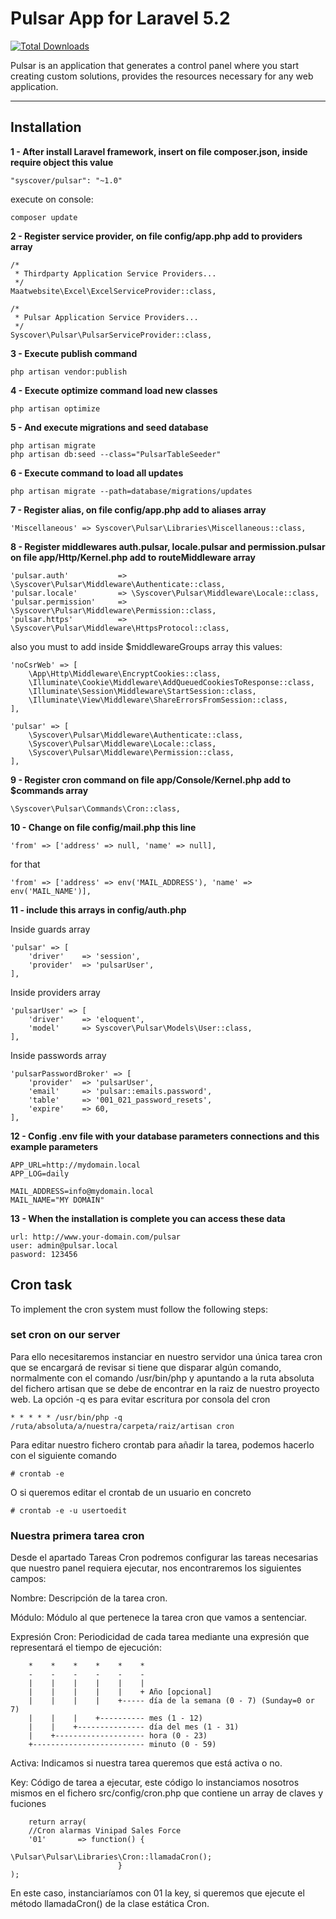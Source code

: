 # Pulsar App for Laravel 5.2

[![Total Downloads](https://poser.pugx.org/syscover/pulsar/downloads)](https://packagist.org/packages/syscover/pulsar)

Pulsar is an application that generates a control panel where you start creating custom solutions, provides the resources necessary for any web application.

---

## Installation

**1 - After install Laravel framework, insert on file composer.json, inside require object this value**
```
"syscover/pulsar": "~1.0"

```
execute on console:
```
composer update
```

**2 - Register service provider, on file config/app.php add to providers array**
```
/*
 * Thirdparty Application Service Providers...
 */
Maatwebsite\Excel\ExcelServiceProvider::class,

/*
 * Pulsar Application Service Providers...
 */
Syscover\Pulsar\PulsarServiceProvider::class,
```

**3 - Execute publish command**
```
php artisan vendor:publish
```

**4 - Execute optimize command load new classes**
```
php artisan optimize
```

**5 - And execute migrations and seed database**
```
php artisan migrate
php artisan db:seed --class="PulsarTableSeeder"
```

**6 - Execute command to load all updates**
```
php artisan migrate --path=database/migrations/updates
```

**7 - Register alias, on file config/app.php add to aliases array**
```
'Miscellaneous'	=> Syscover\Pulsar\Libraries\Miscellaneous::class,

```

**8 - Register middlewares auth.pulsar, locale.pulsar and permission.pulsar on file app/Http/Kernel.php add to routeMiddleware array**
```
'pulsar.auth' 	        => \Syscover\Pulsar\Middleware\Authenticate::class,
'pulsar.locale'         => \Syscover\Pulsar\Middleware\Locale::class,
'pulsar.permission' 	=> \Syscover\Pulsar\Middleware\Permission::class,
'pulsar.https'          => \Syscover\Pulsar\Middleware\HttpsProtocol::class,

```

also you must to add inside $middlewareGroups array this values:
```
'noCsrWeb' => [
    \App\Http\Middleware\EncryptCookies::class,
    \Illuminate\Cookie\Middleware\AddQueuedCookiesToResponse::class,
    \Illuminate\Session\Middleware\StartSession::class,
    \Illuminate\View\Middleware\ShareErrorsFromSession::class,
],

'pulsar' => [
    \Syscover\Pulsar\Middleware\Authenticate::class,
    \Syscover\Pulsar\Middleware\Locale::class,
    \Syscover\Pulsar\Middleware\Permission::class,
],
```

**9 - Register cron command on file app/Console/Kernel.php add to $commands array**

```
\Syscover\Pulsar\Commands\Cron::class,

```

**10 - Change on file config/mail.php this line**

```
'from' => ['address' => null, 'name' => null],
```

for that

```
'from' => ['address' => env('MAIL_ADDRESS'), 'name' => env('MAIL_NAME')],
```

**11 - include this arrays in config/auth.php**

Inside guards array
```
'pulsar' => [
    'driver'    => 'session',
    'provider'  => 'pulsarUser',
],
```

Inside providers array
```
'pulsarUser' => [
    'driver'    => 'eloquent',
    'model'     => Syscover\Pulsar\Models\User::class,
],
```

Inside passwords array
```
'pulsarPasswordBroker' => [
    'provider'  => 'pulsarUser',
    'email'     => 'pulsar::emails.password',
    'table'     => '001_021_password_resets',
    'expire'    => 60,
],
```

**12 - Config .env file with your database parameters connections and this example parameters**
```
APP_URL=http://mydomain.local
APP_LOG=daily

MAIL_ADDRESS=info@mydomain.local
MAIL_NAME="MY DOMAIN"
```

**13 - When the installation is complete you can access these data**
```
url: http://www.your-domain.com/pulsar
user: admin@pulsar.local
pasword: 123456
```

## Cron task
To implement the cron system must follow the following steps:


### set cron on our server

Para ello necesitaremos instanciar en nuestro servidor una única tarea cron que se encargará de revisar si tiene que disparar algún comando, normalmente con el comando /usr/bin/php y apuntando 
a la ruta absoluta del fichero artisan que se debe de encontrar en la raiz de nuestro proyecto web.
La opción -q es para evitar escritura por consola del cron

```
* * * * * /usr/bin/php -q /ruta/absoluta/a/nuestra/carpeta/raiz/artisan cron
``` 

Para editar nuestro fichero crontab para añadir la tarea, podemos hacerlo con el siguiente comando
```
# crontab -e
```

O si queremos editar el crontab de un usuario en concreto
```
# crontab -e -u usertoedit
```

### Nuestra primera tarea cron

Desde el apartado Tareas Cron podremos configurar las tareas necesarias que nuestro panel requiera ejecutar, nos encontraremos los siguientes campos:

Nombre: Descripción de la tarea cron.

Módulo: Módulo al que pertenece la tarea cron que vamos a sentenciar.

Expresión Cron: 
Periodicidad de cada tarea mediante una expresión que representará el tiempo de ejecución:

```
    *    *    *    *    *    *
    -    -    -    -    -    -
    |    |    |    |    |    |
    |    |    |    |    |    + Año [opcional]
    |    |    |    |    +----- día de la semana (0 - 7) (Sunday=0 or 7)
    |    |    |    +---------- mes (1 - 12)
    |    |    +--------------- día del mes (1 - 31)
    |    +-------------------- hora (0 - 23)
    +------------------------- minuto (0 - 59)

```

Activa: Indicamos si nuestra tarea queremos que está activa o no.

Key: Código de tarea a ejecutar, este código lo instanciamos nosotros mismos en el fichero src/config/cron.php que contiene un array de claves y fuciones

```
    return array(
    //Cron alarmas Vinipad Sales Force
    '01'       => function() { 
                            \Pulsar\Pulsar\Libraries\Cron::llamadaCron(); 
                        }
);
```
En este caso, instanciaríamos con 01 la key, si queremos que ejecute el método llamadaCron() de la clase estática Cron.